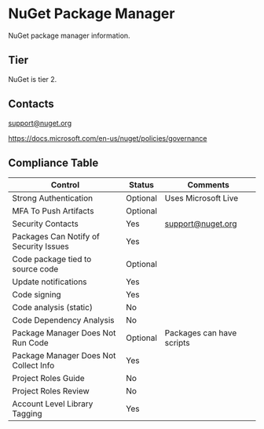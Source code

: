 # NuGet Package Manager

NuGet package manager information.

## Tier

NuGet is tier 2.

## Contacts

support@nuget.org

https://docs.microsoft.com/en-us/nuget/policies/governance


## Compliance Table

| Control | Status | Comments |
|---------|--------|--------|
| Strong Authentication | Optional | Uses Microsoft Live |
| MFA To Push Artifacts | Optional |  |
| Security Contacts | Yes | support@nuget.org |
| Packages Can Notify of Security Issues | Yes |  |
| Code package tied to source code | Optional |  |
| Update notifications | Yes |  |
| Code signing | Yes |  |
| Code analysis (static) | No |  |
| Code Dependency Analysis | No |  |
| Package Manager Does Not Run Code | Optional | Packages can have scripts |
| Package Manager Does Not Collect Info | Yes |  |
| Project Roles Guide | No |  |
| Project Roles Review | No |  |
| Account Level Library Tagging | Yes |  |
